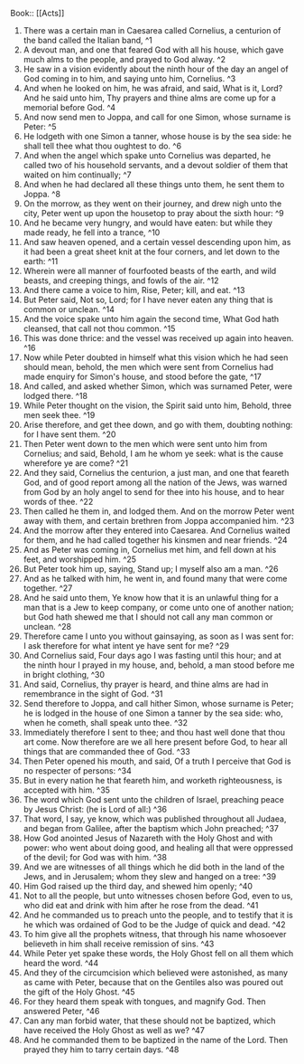  Book:: [[Acts]]
 1. There was a certain man in Caesarea called Cornelius, a centurion of the band called the Italian band, ^1
 2. A devout man, and one that feared God with all his house, which gave much alms to the people, and prayed to God alway. ^2
 3. He saw in a vision evidently about the ninth hour of the day an angel of God coming in to him, and saying unto him, Cornelius. ^3
 4. And when he looked on him, he was afraid, and said, What is it, Lord? And he said unto him, Thy prayers and thine alms are come up for a memorial before God. ^4
 5. And now send men to Joppa, and call for one Simon, whose surname is Peter: ^5
 6. He lodgeth with one Simon a tanner, whose house is by the sea side: he shall tell thee what thou oughtest to do. ^6
 7. And when the angel which spake unto Cornelius was departed, he called two of his household servants, and a devout soldier of them that waited on him continually; ^7
 8. And when he had declared all these things unto them, he sent them to Joppa. ^8
 9. On the morrow, as they went on their journey, and drew nigh unto the city, Peter went up upon the housetop to pray about the sixth hour: ^9
 10. And he became very hungry, and would have eaten: but while they made ready, he fell into a trance, ^10
 11. And saw heaven opened, and a certain vessel descending upon him, as it had been a great sheet knit at the four corners, and let down to the earth: ^11
 12. Wherein were all manner of fourfooted beasts of the earth, and wild beasts, and creeping things, and fowls of the air. ^12
 13. And there came a voice to him, Rise, Peter; kill, and eat. ^13
 14. But Peter said, Not so, Lord; for I have never eaten any thing that is common or unclean. ^14
 15. And the voice spake unto him again the second time, What God hath cleansed, that call not thou common. ^15
 16. This was done thrice: and the vessel was received up again into heaven. ^16
 17. Now while Peter doubted in himself what this vision which he had seen should mean, behold, the men which were sent from Cornelius had made enquiry for Simon's house, and stood before the gate, ^17
 18. And called, and asked whether Simon, which was surnamed Peter, were lodged there. ^18
 19. While Peter thought on the vision, the Spirit said unto him, Behold, three men seek thee. ^19
 20. Arise therefore, and get thee down, and go with them, doubting nothing: for I have sent them. ^20
 21. Then Peter went down to the men which were sent unto him from Cornelius; and said, Behold, I am he whom ye seek: what is the cause wherefore ye are come? ^21
 22. And they said, Cornelius the centurion, a just man, and one that feareth God, and of good report among all the nation of the Jews, was warned from God by an holy angel to send for thee into his house, and to hear words of thee. ^22
 23. Then called he them in, and lodged them. And on the morrow Peter went away with them, and certain brethren from Joppa accompanied him. ^23
 24. And the morrow after they entered into Caesarea. And Cornelius waited for them, and he had called together his kinsmen and near friends. ^24
 25. And as Peter was coming in, Cornelius met him, and fell down at his feet, and worshipped him. ^25
 26. But Peter took him up, saying, Stand up; I myself also am a man. ^26
 27. And as he talked with him, he went in, and found many that were come together. ^27
 28. And he said unto them, Ye know how that it is an unlawful thing for a man that is a Jew to keep company, or come unto one of another nation; but God hath shewed me that I should not call any man common or unclean. ^28
 29. Therefore came I unto you without gainsaying, as soon as I was sent for: I ask therefore for what intent ye have sent for me? ^29
 30. And Cornelius said, Four days ago I was fasting until this hour; and at the ninth hour I prayed in my house, and, behold, a man stood before me in bright clothing, ^30
 31. And said, Cornelius, thy prayer is heard, and thine alms are had in remembrance in the sight of God. ^31
 32. Send therefore to Joppa, and call hither Simon, whose surname is Peter; he is lodged in the house of one Simon a tanner by the sea side: who, when he cometh, shall speak unto thee. ^32
 33. Immediately therefore I sent to thee; and thou hast well done that thou art come. Now therefore are we all here present before God, to hear all things that are commanded thee of God. ^33
 34. Then Peter opened his mouth, and said, Of a truth I perceive that God is no respecter of persons: ^34
 35. But in every nation he that feareth him, and worketh righteousness, is accepted with him. ^35
 36. The word which God sent unto the children of Israel, preaching peace by Jesus Christ: (he is Lord of all:) ^36
 37. That word, I say, ye know, which was published throughout all Judaea, and began from Galilee, after the baptism which John preached; ^37
 38. How God anointed Jesus of Nazareth with the Holy Ghost and with power: who went about doing good, and healing all that were oppressed of the devil; for God was with him. ^38
 39. And we are witnesses of all things which he did both in the land of the Jews, and in Jerusalem; whom they slew and hanged on a tree: ^39
 40. Him God raised up the third day, and shewed him openly; ^40
 41. Not to all the people, but unto witnesses chosen before God, even to us, who did eat and drink with him after he rose from the dead. ^41
 42. And he commanded us to preach unto the people, and to testify that it is he which was ordained of God to be the Judge of quick and dead. ^42
 43. To him give all the prophets witness, that through his name whosoever believeth in him shall receive remission of sins. ^43
 44. While Peter yet spake these words, the Holy Ghost fell on all them which heard the word. ^44
 45. And they of the circumcision which believed were astonished, as many as came with Peter, because that on the Gentiles also was poured out the gift of the Holy Ghost. ^45
 46. For they heard them speak with tongues, and magnify God. Then answered Peter, ^46
 47. Can any man forbid water, that these should not be baptized, which have received the Holy Ghost as well as we? ^47
 48. And he commanded them to be baptized in the name of the Lord. Then prayed they him to tarry certain days. ^48
